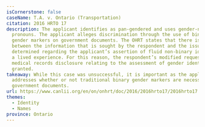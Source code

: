 ```yaml
---
isCornerstone: false
caseName: T.A. v. Ontario (Transportation)
citation: 2016 HRTO 17
description: The applicant identifies as pan-gendered and uses gender-neutral
  pronouns. The applicant alleges discrimination through the use of binary
  gender markers on government documents. The OHRT states that there is a nexus
  between the information that is sought by the respondent and the issue to be
  determined regarding the applicant’s assertion of fluid non-binary identity as
  a lived experience. For this reason, the respondent’s modified request for
  medical records disclosure relating to the assessment of gender identity is
  granted.
takeaway: While this case was unsuccessful, it is important as the applicant
  addresses whether or not traditional binary gender markers are necessary on
  government documents.
url: https://www.canlii.org/en/on/onhrt/doc/2016/2016hrto17/2016hrto17.html?resultIndex=1
themes:
  - Identity
  - Names
province: Ontario
---
```

